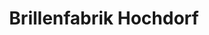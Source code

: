 ---
title: "Brillenfabrik Hochdorf"
url: /freiburg-im-breisgau/brillenfabrik-hochdorf/
shop: Optiker
---